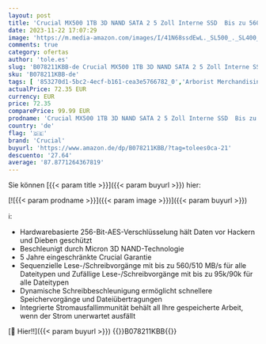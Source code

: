 ```yaml
---
layout: post
title: 'Crucial MX500 1TB 3D NAND SATA 2 5 Zoll Interne SSD  Bis zu 560 MB/s - CT1000MX500SSD1'
date: 2023-11-22 17:07:29
image: 'https://m.media-amazon.com/images/I/41N68ssdEwL._SL500_._SL400_.jpg'
comments: true
category: ofertas
author: 'tole.es'
slug: 'B078211KBB-de Crucial MX500 1TB 3D NAND SATA 2 5 Zoll Interne SSD Bis zu...'
sku: 'B078211KBB-de'
tags: [ '853270d1-5bc2-4ecf-b161-cea3e5766782_0','Arborist Merchandising Root','Computer & Zubehör','Computer & Zubehör: Produkte mit Umwelt-Label','Custom Stores','Datenspeicher','Interne SSD','Interne Solid State Drives','Interner Speicher','Komponenten','PC','PC-Gaming','SSD gaming','Self Service','Special Features Stores','a4cbee59-f823-40fe-831a-7de64f655f6f_0','a4cbee59-f823-40fe-831a-7de64f655f6f_1301','a4cbee59-f823-40fe-831a-7de64f655f6f_6301','crucial','🇩🇪', ]
actualPrice: 72.35 EUR
currency: EUR
price: 72.35
comparePrice: 99.99 EUR
prodname: 'Crucial MX500 1TB 3D NAND SATA 2 5 Zoll Interne SSD  Bis zu 560 MB/s - CT1000MX500SSD1'
country: 'de'
flag: '🇩🇪'
brand: 'Crucial'
buyurl: 'https://www.amazon.de/dp/B078211KBB/?tag=tolees0ca-21'
descuento: '27.64'
average: '87.8771264367819'
---
```


Sie können [{{< param title >}}]({{< param buyurl >}}) hier:

[![{{< param prodname >}}]({{< param image >}})]({{< param buyurl >}})

ℹ️:

- Hardwarebasierte 256-Bit-AES-Verschlüsselung hält Daten vor Hackern und Dieben geschützt
- Beschleunigt durch Micron 3D NAND-Technologie
- 5 Jahre eingeschränkte Crucial Garantie
- Sequenzielle Lese-/Schreibvorgänge mit bis zu 560/510 MB/s für alle Dateitypen und Zufällige Lese-/Schreibvorgänge mit bis zu 95k/90k für alle Dateitypen
- Dynamische Schreibbeschleunigung ermöglicht schnellere Speichervorgänge und Dateiübertragungen
- Integrierte Stromausfallimmunität behält all Ihre gespeicherte Arbeit, wenn der Strom unerwartet ausfällt

[🛒 Hier!!]({{< param buyurl >}})
{{<world>}}B078211KBB{{</world>}}
